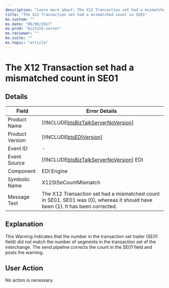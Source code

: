 ```yaml
---
description: "Learn more about: The X12 Transaction set had a mismatched count in SE01"
title: "The X12 Transaction set had a mismatched count in SE01"
ms.custom: ""
ms.date: "06/08/2017"
ms.prod: "biztalk-server"
ms.reviewer: ""
ms.suite: ""
ms.topic: "article"
---
```

# The X12 Transaction set had a mismatched count in SE01
## Details  
  
| Field | Error Details |
|-----------------|-------------------------------------------------------------------------------------------------------------------------------|
|  Product Name   |                      [!INCLUDE[btsBizTalkServerNoVersion](../includes/btsbiztalkservernoversion-md.md)]                       |
| Product Version |                                  [!INCLUDE[btsEDIVersion](../includes/btsediversion-md.md)]                                   |
|    Event ID     |                                                               -                                                               |
|  Event Source   |                    [!INCLUDE[btsBizTalkServerNoVersion](../includes/btsbiztalkservernoversion-md.md)] EDI                     |
|    Component    |                                                          EDI Engine                                                           |
|  Symbolic Name  |                                                     X12StSeCountMismatch                                                      |
|  Message Text   | The X12 Transaction set had a mismatched count in SE01. SE01 was {0}, whereas it should have been {1}. It has been corrected. |
  
## Explanation  
 This Warning indicates that the number in the transaction set trailer (SE01 field) did not match the number of segments in the transaction set of the interchange. The send pipeline corrects the count in the SE01 field and posts the warning.  
  
## User Action  
 No action is necessary.

